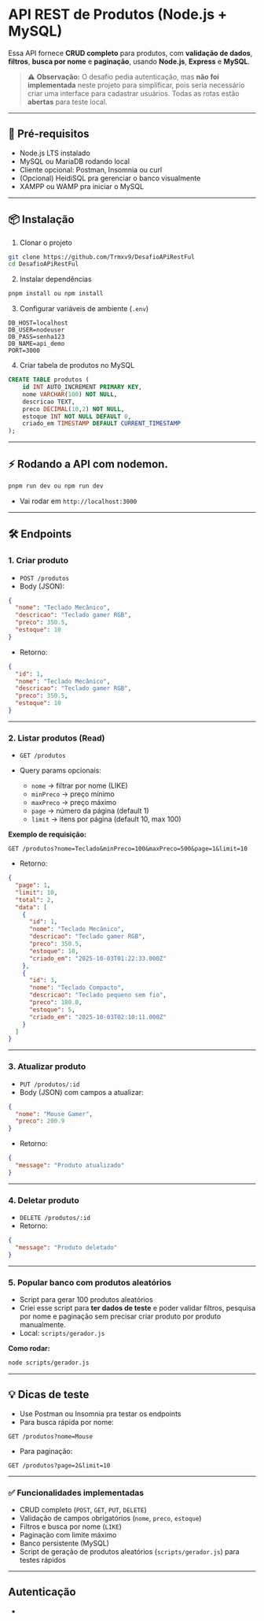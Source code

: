 # API REST de Produtos (Node.js + MySQL)

Essa API fornece **CRUD completo** para produtos, com **validação de dados**, **filtros**, **busca por nome** e **paginação**, usando **Node.js**, **Express** e **MySQL**.

> ⚠️ **Observação:** O desafio pedia autenticação, mas **não foi implementada** neste projeto para simplificar, pois seria necessário criar uma interface para cadastrar usuários. Todas as rotas estão **abertas** para teste local.

---

## 🚀 Pré-requisitos

- Node.js LTS instalado
- MySQL ou MariaDB rodando local
- Cliente opcional: Postman, Insomnia ou curl
- (Opcional) HeidiSQL pra gerenciar o banco visualmente
- XAMPP ou WAMP pra iniciar o MySQL

---

## 📦 Instalação

1. Clonar o projeto

```bash
git clone https://github.com/Trmxv9/DesafioAPiRestFul
cd DesafioAPiRestFul
```

2. Instalar dependências

```bash
pnpm install ou npm install
```

3. Configurar variáveis de ambiente (`.env`)

```
DB_HOST=localhost
DB_USER=nodeuser
DB_PASS=senha123
DB_NAME=api_demo
PORT=3000
```

4. Criar tabela de produtos no MySQL

```sql
CREATE TABLE produtos (
    id INT AUTO_INCREMENT PRIMARY KEY,
    nome VARCHAR(100) NOT NULL,
    descricao TEXT,
    preco DECIMAL(10,2) NOT NULL,
    estoque INT NOT NULL DEFAULT 0,
    criado_em TIMESTAMP DEFAULT CURRENT_TIMESTAMP
);
```

---

## ⚡ Rodando a API com nodemon.

```bash
pnpm run dev ou npm run dev
```

- Vai rodar em `http://localhost:3000`

---

## 🛠 Endpoints

### **1. Criar produto**

- `POST /produtos`
- Body (JSON):

```json
{
  "nome": "Teclado Mecânico",
  "descricao": "Teclado gamer RGB",
  "preco": 350.5,
  "estoque": 10
}
```

- Retorno:

```json
{
  "id": 1,
  "nome": "Teclado Mecânico",
  "descricao": "Teclado gamer RGB",
  "preco": 350.5,
  "estoque": 10
}
```

---

### **2. Listar produtos (Read)**

- `GET /produtos`
- Query params opcionais:

  - `nome` → filtrar por nome (LIKE)
  - `minPreco` → preço mínimo
  - `maxPreco` → preço máximo
  - `page` → número da página (default 1)
  - `limit` → itens por página (default 10, max 100)

**Exemplo de requisição:**

```
GET /produtos?nome=Teclado&minPreco=100&maxPreco=500&page=1&limit=10
```

- Retorno:

```json
{
  "page": 1,
  "limit": 10,
  "total": 2,
  "data": [
    {
      "id": 1,
      "nome": "Teclado Mecânico",
      "descricao": "Teclado gamer RGB",
      "preco": 350.5,
      "estoque": 10,
      "criado_em": "2025-10-03T01:22:33.000Z"
    },
    {
      "id": 3,
      "nome": "Teclado Compacto",
      "descricao": "Teclado pequeno sem fio",
      "preco": 180.0,
      "estoque": 5,
      "criado_em": "2025-10-03T02:10:11.000Z"
    }
  ]
}
```

---

### **3. Atualizar produto**

- `PUT /produtos/:id`
- Body (JSON) com campos a atualizar:

```json
{
  "nome": "Mouse Gamer",
  "preco": 200.9
}
```

- Retorno:

```json
{
  "message": "Produto atualizado"
}
```

---

### **4. Deletar produto**

- `DELETE /produtos/:id`
- Retorno:

```json
{
  "message": "Produto deletado"
}
```

---

### **5. Popular banco com produtos aleatórios**

- Script para gerar 100 produtos aleatórios
- Criei esse script para **ter dados de teste** e poder validar filtros, pesquisa por nome e paginação sem precisar criar produto por produto manualmente.
- Local: `scripts/gerador.js`

**Como rodar:**

```bash
node scripts/gerador.js
```

---

## 💡 Dicas de teste

- Use Postman ou Insomnia pra testar os endpoints
- Para busca rápida por nome:

```
GET /produtos?nome=Mouse
```

- Para paginação:

```
GET /produtos?page=2&limit=10
```

---

### ✅ Funcionalidades implementadas

- CRUD completo (`POST`, `GET`, `PUT`, `DELETE`)
- Validação de campos obrigatórios (`nome`, `preco`, `estoque`)
- Filtros e busca por nome (`LIKE`)
- Paginação com limite máximo
- Banco persistente (MySQL)
- Script de geração de produtos aleatórios (`scripts/gerador.js`) para testes rápidos

---

## Autenticação

-
